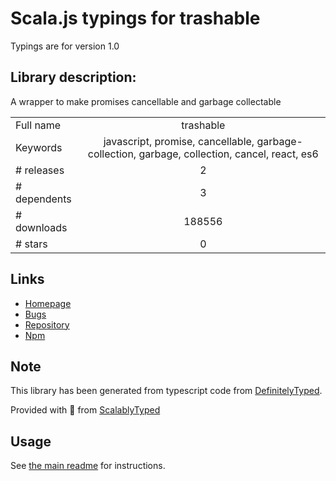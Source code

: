 
# Scala.js typings for trashable

Typings are for version 1.0

## Library description:
A wrapper to make promises cancellable and garbage collectable

|                    |                 |
| ------------------ | :-------------: |
| Full name          | trashable |
| Keywords           | javascript, promise, cancellable, garbage-collection, garbage, collection, cancel, react, es6 |
| # releases         | 2 |
| # dependents       | 3 |
| # downloads        | 188556 |
| # stars            | 0 |

## Links
- [Homepage](https://github.com/hjylewis/trashable#readme)
- [Bugs](https://github.com/hjylewis/trashable/issues)
- [Repository](https://github.com/hjylewis/trashable)
- [Npm](https://www.npmjs.com/package/trashable)
    


## Note
This library has been generated from typescript code from [DefinitelyTyped](https://definitelytyped.org).

Provided with :purple_heart: from [ScalablyTyped](https://github.com/oyvindberg/ScalablyTyped)

## Usage
See [the main readme](../../readme.md) for instructions.


